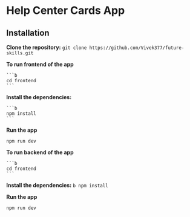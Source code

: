 # Help Center Cards App

## Installation

**Clone the repository:**
    ```
    git clone https://github.com/Vivek377/future-skills.git
    ```


**To run frontend of the app**

    ```b
    cd frontend
    ```

**Install the dependencies:**

    ```b
    npm install
    ```

**Run the app**

   ```
   npm run dev
   ```

**To run backend of the app**

    ```b
    cd frontend
    ```

**Install the dependencies:**
    ```b
    npm install
    ```

**Run the app**
   ```bash
   npm run dev
   ```
